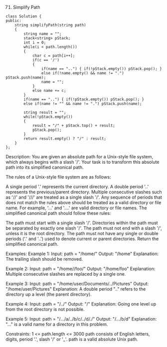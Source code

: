 71. Simplify Path
```
class Solution {
public:
    string simplifyPath(string path)
    {
        string name = "";
        stack<string> pStack;
        int i = 0;
        while(i < path.length())
        {
            char c = path[i++];
            if(c == '/')
            {
                if(name == "..") { if(!pStack.empty()) pStack.pop(); }
                else if(!name.empty() && name != ".") pStack.push(name);
                name = "";
            }
            else name += c;
        }
        if(name == "..") { if(!pStack.empty()) pStack.pop(); }
        else if(name != "" && name != ".") pStack.push(name);

        string result = "";
        while(!pStack.empty())
        {
            result = "/" + pStack.top() + result;
            pStack.pop();
        }
        return result.empty() ? "/" : result;
    }
};
```

Description:
You are given an absolute path for a Unix-style file system, which always begins with a slash '/'. Your task is to transform this absolute path into its simplified canonical path.

The rules of a Unix-style file system are as follows:

A single period '.' represents the current directory.
A double period '..' represents the previous/parent directory.
Multiple consecutive slashes such as '//' and '///' are treated as a single slash '/'.
Any sequence of periods that does not match the rules above should be treated as a valid directory or file name. For example, '...' and '....' are valid directory or file names.
The simplified canonical path should follow these rules:

The path must start with a single slash '/'.
Directories within the path must be separated by exactly one slash '/'.
The path must not end with a slash '/', unless it is the root directory.
The path must not have any single or double periods ('.' and '..') used to denote current or parent directories.
Return the simplified canonical path.

Examples:
Example 1:
Input: path = "/home/"
Output: "/home"
Explanation:
The trailing slash should be removed.

Example 2:
Input: path = "/home//foo/"
Output: "/home/foo"
Explanation:
Multiple consecutive slashes are replaced by a single one.

Example 3:
Input: path = "/home/user/Documents/../Pictures"
Output: "/home/user/Pictures"
Explanation:
A double period ".." refers to the directory up a level (the parent directory).

Example 4:
Input: path = "/../"
Output: "/"
Explanation:
Going one level up from the root directory is not possible.

Example 5:
Input: path = "/.../a/../b/c/../d/./"
Output: "/.../b/d"
Explanation:
"..." is a valid name for a directory in this problem.

Constraints:
1 <= path.length <= 3000
path consists of English letters, digits, period '.', slash '/' or '_'.
path is a valid absolute Unix path.
